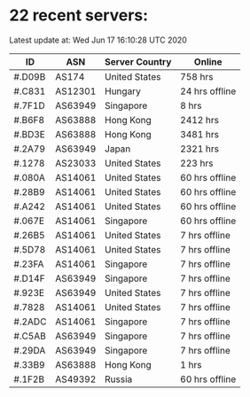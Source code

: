 # 22 recent servers:

Latest update at: Wed Jun 17 16:10:28 UTC 2020

| ID | ASN | Server Country | Online |
| -- | --- | -------------- | ------ |
| #.D09B | AS174 | United States | 758 hrs |
| #.C831 | AS12301 | Hungary | 24 hrs offline |
| #.7F1D | AS63949 | Singapore | 8 hrs |
| #.B6F8 | AS63888 | Hong Kong | 2412 hrs |
| #.BD3E | AS63888 | Hong Kong | 3481 hrs |
| #.2A79 | AS63949 | Japan | 2321 hrs |
| #.1278 | AS23033 | United States | 223 hrs |
| #.080A | AS14061 | United States | 60 hrs offline |
| #.28B9 | AS14061 | United States | 60 hrs offline |
| #.A242 | AS14061 | United States | 60 hrs offline |
| #.067E | AS14061 | Singapore | 60 hrs offline |
| #.26B5 | AS14061 | United States | 7 hrs offline |
| #.5D78 | AS14061 | United States | 7 hrs offline |
| #.23FA | AS14061 | Singapore | 7 hrs offline |
| #.D14F | AS63949 | Singapore | 7 hrs offline |
| #.923E | AS63949 | United States | 7 hrs offline |
| #.7828 | AS14061 | United States | 7 hrs offline |
| #.2ADC | AS14061 | Singapore | 7 hrs offline |
| #.C5AB | AS63949 | Singapore | 7 hrs offline |
| #.29DA | AS63949 | Singapore | 7 hrs offline |
| #.33B9 | AS63888 | Hong Kong | 1 hrs |
| #.1F2B | AS49392 | Russia | 60 hrs offline |

